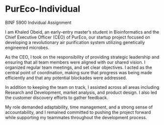 # PurEco-Individual
BINF 5900 Indvidual Assignment

I am Khaled Obeid, an early-entry master’s student in Bioinformatics and the Chief Executive Officer (CEO) of PurEco, our startup project focused on developing a revolutionary air purification system utilizing genetically engineered microbes.

As the CEO, I took on the responsibility of providing strategic leadership and ensuring that all team members were aligned with our shared vision. I organized regular team meetings, and set clear objectives. I acted as the central point of coordination, making sure that progress was being made efficiently and that any potential blockades were addressed.

In addition to keeping the team on track, I assisted across all areas including Research and Development, market analysis, and product design. I also led the customer discovery efforts to gather feedback.

My role demanded adaptability, time management, and a strong sense of accountability, and I remained committed to pushing the project forward while supporting my teammates throughout the development process.

